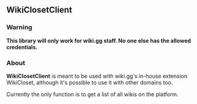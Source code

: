 ## WikiClosetClient

### Warning

**This library will only work for wiki.gg staff. No one else has the allowed credentials.**

### About

**WikiClosetClient** is meant to be used with wiki.gg's in-house extension WikiCloset, although it's possible to use it with other domains too.

Currently the only function is to get a list of all wikis on the platform.